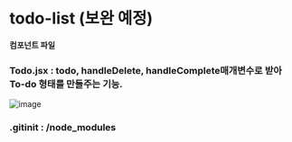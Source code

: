# todo-list  (보완 예정)

**컴포넌트 파일**
### Todo.jsx : todo, handleDelete, handleComplete매개변수로 받아 To-do 형태를 만들주는 기능.
![image](https://github.com/HojinLim/todo-list/assets/69897998/ae5d56bf-d228-415a-85d4-0820613051cf)




### .gitinit  : /node_modules

